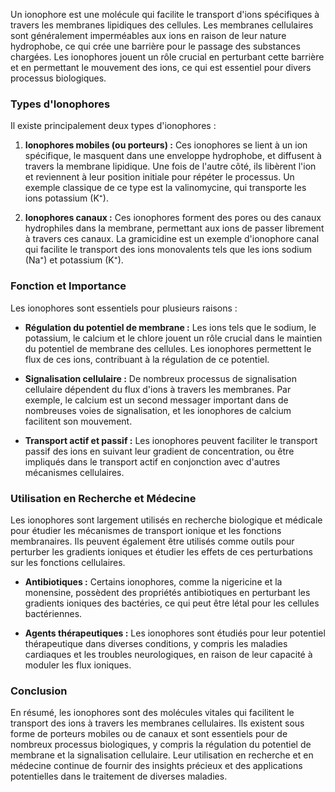 Un ionophore est une molécule qui facilite le transport d'ions spécifiques à travers les membranes lipidiques des cellules. Les membranes cellulaires sont généralement imperméables aux ions en raison de leur nature hydrophobe, ce qui crée une barrière pour le passage des substances chargées. Les ionophores jouent un rôle crucial en perturbant cette barrière et en permettant le mouvement des ions, ce qui est essentiel pour divers processus biologiques.

### Types d'Ionophores

Il existe principalement deux types d'ionophores :

1. **Ionophores mobiles (ou porteurs) :**
   Ces ionophores se lient à un ion spécifique, le masquent dans une enveloppe hydrophobe, et diffusent à travers la membrane lipidique. Une fois de l'autre côté, ils libèrent l'ion et reviennent à leur position initiale pour répéter le processus. Un exemple classique de ce type est la valinomycine, qui transporte les ions potassium (K⁺).

2. **Ionophores canaux :**
   Ces ionophores forment des pores ou des canaux hydrophiles dans la membrane, permettant aux ions de passer librement à travers ces canaux. La gramicidine est un exemple d'ionophore canal qui facilite le transport des ions monovalents tels que les ions sodium (Na⁺) et potassium (K⁺).

### Fonction et Importance

Les ionophores sont essentiels pour plusieurs raisons :

- **Régulation du potentiel de membrane :** Les ions tels que le sodium, le potassium, le calcium et le chlore jouent un rôle crucial dans le maintien du potentiel de membrane des cellules. Les ionophores permettent le flux de ces ions, contribuant à la régulation de ce potentiel.
  
- **Signalisation cellulaire :** De nombreux processus de signalisation cellulaire dépendent du flux d'ions à travers les membranes. Par exemple, le calcium est un second messager important dans de nombreuses voies de signalisation, et les ionophores de calcium facilitent son mouvement.

- **Transport actif et passif :** Les ionophores peuvent faciliter le transport passif des ions en suivant leur gradient de concentration, ou être impliqués dans le transport actif en conjonction avec d'autres mécanismes cellulaires.

### Utilisation en Recherche et Médecine

Les ionophores sont largement utilisés en recherche biologique et médicale pour étudier les mécanismes de transport ionique et les fonctions membranaires. Ils peuvent également être utilisés comme outils pour perturber les gradients ioniques et étudier les effets de ces perturbations sur les fonctions cellulaires.

- **Antibiotiques :** Certains ionophores, comme la nigericine et la monensine, possèdent des propriétés antibiotiques en perturbant les gradients ioniques des bactéries, ce qui peut être létal pour les cellules bactériennes.

- **Agents thérapeutiques :** Les ionophores sont étudiés pour leur potentiel thérapeutique dans diverses conditions, y compris les maladies cardiaques et les troubles neurologiques, en raison de leur capacité à moduler les flux ioniques.

### Conclusion

En résumé, les ionophores sont des molécules vitales qui facilitent le transport des ions à travers les membranes cellulaires. Ils existent sous forme de porteurs mobiles ou de canaux et sont essentiels pour de nombreux processus biologiques, y compris la régulation du potentiel de membrane et la signalisation cellulaire. Leur utilisation en recherche et en médecine continue de fournir des insights précieux et des applications potentielles dans le traitement de diverses maladies.